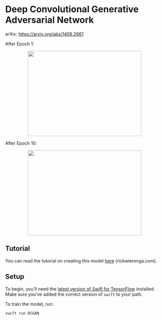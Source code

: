 # Deep Convolutional Generative Adversarial Network 

arXiv: https://arxiv.org/abs/1406.2661

After Epoch 1:
<p align="center">
<img src="images/epoch-1-output.png" height="270" width="360">
</p>

After Epoch 10:
<p align="center">
<img src="images/epoch-10-output.png" height="270" width="360">
</p>


## Tutorial

You can read the tutorial on creating this model [here](https://rickwierenga.com/blog/s4tf/s4tf-gan.html) (rickwierenga.com).

## Setup

To begin, you'll need the [latest version of Swift for
TensorFlow](https://github.com/tensorflow/swift/blob/master/Installation.md)
installed. Make sure you've added the correct version of `swift` to your path.

To train the model, run:

```sh
swift run DCGAN
```
